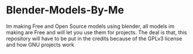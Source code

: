# Blender-Models-By-Me
Im making Free and Open Source models using blender, all models im making are Free and will let you use them for projects.
The deal is that, this repository will have to be put in the credits because of the GPLv3 license and how GNU projects work
